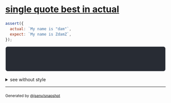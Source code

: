 # [single quote best in actual](../../quote.test.js#L14)

```js
assert({
  actual: `My name is "dam"`,
  expect: `My name is ZdamZ`,
});
```

![img](throw.svg)

<details>
  <summary>see without style</summary>

```console
AssertionError: actual and expect are different

actual: 'My name is "dam"'
expect: '"My name is ZdamZ"'
```

</details>


---

<sub>
  Generated by <a href="https://github.com/jsenv/core/tree/main/packages/tooling/snapshot">@jsenv/snapshot</a>
</sub>

